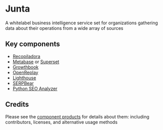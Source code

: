 # Junta

A whitelabel business intelligence service set for organizations gathering data about their operations from a wide array of sources

## Key components

- [Recopiladora](https://github.com/ingenierias-lentas/recopiladora)
- [Metabase](https://github.com/metabase/metabase) or [Superset](https://github.com/apache/superset)
- [Growthbook](https://github.com/growthbook/growthbook)
- [OpenReplay](https://github.com/openreplay/openreplay)
- [Lighthouse](https://github.com/GoogleChrome/lighthouse)
- [SERPBear](https://github.com/towfiqi/serpbear)
- [Python SEO Analyzer](https://github.com/sethblack/python-seo-analyzer)

## Credits
Please see the [component products](#key-components) for details about them: including contributors, licenses, and alternative usage methods